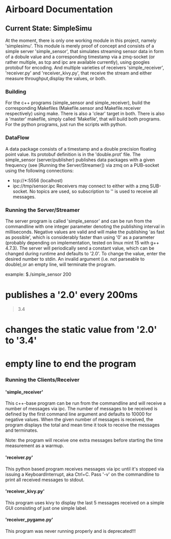 
# Airboard Documentation

## Current State: SimpleSimu

At the moment, there is only one working module in this project, namely 'simplesimu'. This module is merely proof of concept and consists of a simple server 'simple_sensor', that simulates streaming sensor data in form of a dobule value and a corresponding timestamp via a zmq-socket (or rather multiple, as tcp and ipc are available currently), using googles protobuf for encoding. And multiple varieties of receivers 'simple_receiver', 'receiver.py' and 'receiver_kivy.py', that receive the stream and either measure throughput,display the values, or both.

### Building

For the c++ programs (simple_sensor and simple_receiver), build the corresponding Makefiles (Makefile.sensor and Makefile.receiver respectively) using make. There is also a 'clear' target in both.
There is also a 'master' makefile, simply called 'Makefile', that will build both programs.
For the python programs, just run the scripts with python.

### DataFlow

A data package consists of a timestamp and a double precision floating point value. Its protobuf definition is in the 'double.prot' file.
The simple_sensor (server/publisher) publishes data packages with a given frequency (see [Running the Server/Streamer]) via zmq on a PUB-socket using the following connections:
 - tcp://*:5556 (localhost)
 - ipc://tmp/sensor.ipc
Receivers may connect to either with a zmq SUB-socket.
No topics are used, so subscription to '' is used to receive all messages.

### Running the Server/Streamer
The server program is called 'simple_sensor' and can be run from the commandline with one integer parameter denoting the publishing interval in milliseconds. Negative values are valid and will make the publishing 'as fast as possible', which is considerably faster than using '0' as a parameter (probably depending on implementation, tested on linux mint 15 with g++ 4.7.3).
The server will periodically send a constant value, which can be changed during runtime and defaults to '2.0'. To change the value, enter the desired number to stdin.
An invalid argument (i.e. not parseable to double),or an empty line, will terminate the program.

example:
$./simple_sensor 200
# publishes a '2.0' every 200ms
>3.4
# changes the static value from '2.0' to '3.4'
>
# empty line to end the program

### Running the Clients/Receiver

#### 'simple_receiver'

This c++-base program can be run from the commandline and will receive a number of messages via ipc. The number of messages to be received is defined by the first command line argument and defaults to 10000 for negative values. When the given number of messages is received, the program displays the total and mean time it took to receive the messages and terminates.

Note: the program will receive one extra messages before starting the time measurement as a warmup.

#### 'receiver.py'

This python based program receives messages via ipc until it's stopped via issuing a KeyboardInterrupt, aka Ctrl+C.
Pass '-v' on the commandline to print all received messages to stdout.

#### 'receiver_kivy.py'

This program uses kivy to display the last 5 messages received on a simple GUI consisting of just one simple label.

#### 'receiver_pygame.py'

This program was never running properly and is deprecated!!!
